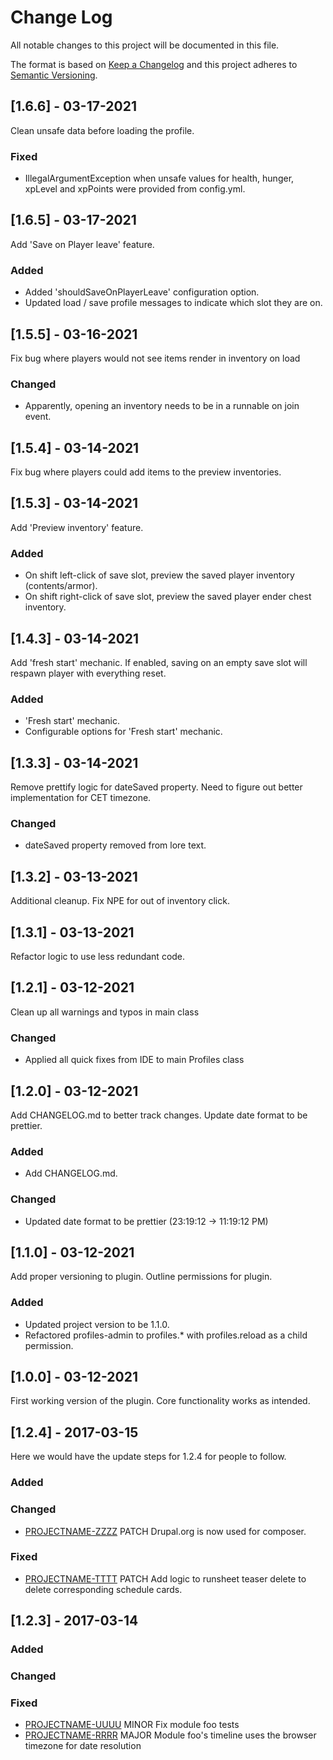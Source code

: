 
# Change Log
All notable changes to this project will be documented in this file.

The format is based on [Keep a Changelog](http://keepachangelog.com/)
and this project adheres to [Semantic Versioning](http://semver.org/).

## [1.6.6] - 03-17-2021

Clean unsafe data before loading the profile.

### Fixed
- IllegalArgumentException when unsafe values for health, hunger, xpLevel and xpPoints were provided from config.yml.

## [1.6.5] - 03-17-2021

Add 'Save on Player leave' feature.

### Added
- Added 'shouldSaveOnPlayerLeave' configuration option.
- Updated load / save profile messages to indicate which slot they are on.

## [1.5.5] - 03-16-2021

Fix bug where players would not see items render in inventory on load

### Changed
- Apparently, opening an inventory needs to be in a runnable on join event.

## [1.5.4] - 03-14-2021

Fix bug where players could add items to the preview inventories.

## [1.5.3] - 03-14-2021

Add 'Preview inventory' feature.

### Added
- On shift left-click of save slot, preview the saved player inventory (contents/armor).
- On shift right-click of save slot, preview the saved player ender chest inventory.

## [1.4.3] - 03-14-2021

Add 'fresh start' mechanic. If enabled, saving on an empty save slot will respawn player with everything reset.

### Added
- 'Fresh start' mechanic.
- Configurable options for 'Fresh start' mechanic.

## [1.3.3] - 03-14-2021

Remove prettify logic for dateSaved property. Need to figure out better implementation for CET timezone.

### Changed
- dateSaved property removed from lore text.

## [1.3.2] - 03-13-2021

Additional cleanup. Fix NPE for out of inventory click.

## [1.3.1] - 03-13-2021

Refactor logic to use less redundant code.

## [1.2.1] - 03-12-2021

Clean up all warnings and typos in main class

### Changed
- Applied all quick fixes from IDE to main Profiles class

## [1.2.0] - 03-12-2021

Add CHANGELOG.md to better track changes. Update date format to be prettier.

### Added
- Add CHANGELOG.md.

### Changed
- Updated date format to be prettier (23:19:12 -> 11:19:12 PM)

## [1.1.0] - 03-12-2021

Add proper versioning to plugin. Outline permissions for plugin.

### Added
- Updated project version to be 1.1.0.
- Refactored profiles-admin to profiles.* with profiles.reload as a child permission.

## [1.0.0] - 03-12-2021

First working version of the plugin. Core functionality works as intended.

## [1.2.4] - 2017-03-15

Here we would have the update steps for 1.2.4 for people to follow.

### Added

### Changed

- [PROJECTNAME-ZZZZ](http://tickets.projectname.com/browse/PROJECTNAME-ZZZZ)
  PATCH Drupal.org is now used for composer.

### Fixed

- [PROJECTNAME-TTTT](http://tickets.projectname.com/browse/PROJECTNAME-TTTT)
  PATCH Add logic to runsheet teaser delete to delete corresponding
  schedule cards.

## [1.2.3] - 2017-03-14

### Added

### Changed

### Fixed

- [PROJECTNAME-UUUU](http://tickets.projectname.com/browse/PROJECTNAME-UUUU)
  MINOR Fix module foo tests
- [PROJECTNAME-RRRR](http://tickets.projectname.com/browse/PROJECTNAME-RRRR)
  MAJOR Module foo's timeline uses the browser timezone for date resolution 